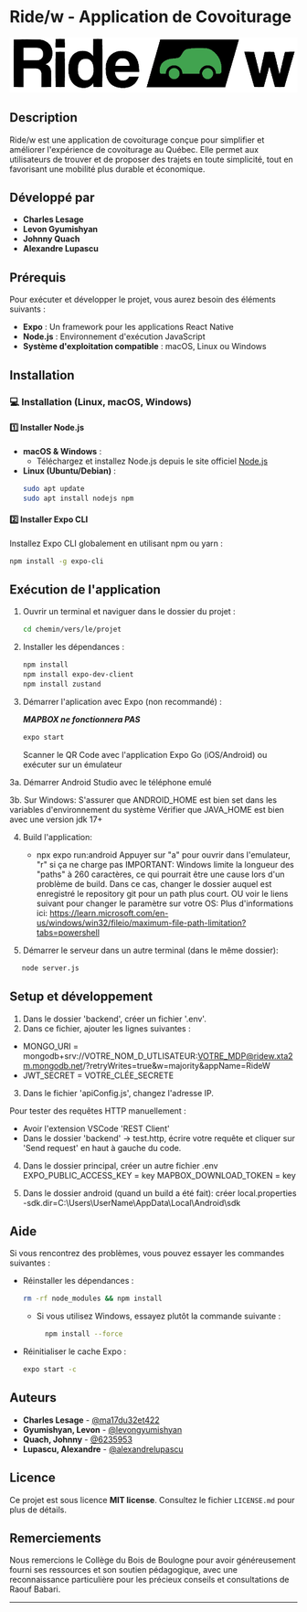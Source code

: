 # Ride/w - Application de Covoiturage

![LOGO](temp_logo.png)

## Description

Ride/w est une application de covoiturage conçue pour simplifier et améliorer l'expérience de covoiturage au Québec. Elle permet aux utilisateurs de trouver et de proposer des trajets en toute simplicité, tout en favorisant une mobilité plus durable et économique.

## Développé par

- **Charles Lesage**
- **Levon Gyumishyan**
- **Johnny Quach**
- **Alexandre Lupascu**

## Prérequis

Pour exécuter et développer le projet, vous aurez besoin des éléments suivants :

- **Expo** : Un framework pour les applications React Native
- **Node.js** : Environnement d'exécution JavaScript
- **Système d'exploitation compatible** : macOS, Linux ou Windows

## Installation

### 💻 Installation (Linux, macOS, Windows)

#### 1️⃣ Installer Node.js

- **macOS & Windows** :
  - Téléchargez et installez Node.js depuis le site officiel [Node.js](https://nodejs.org/)
- **Linux (Ubuntu/Debian)** :
  ```sh
  sudo apt update
  sudo apt install nodejs npm
  ```

#### 2️⃣ Installer Expo CLI

Installez Expo CLI globalement en utilisant npm ou yarn :
```sh
npm install -g expo-cli
```

## Exécution de l'application

1. Ouvrir un terminal et naviguer dans le dossier du projet :
   ```sh
   cd chemin/vers/le/projet
   ```
2. Installer les dépendances :
   ```sh
   npm install
   npm install expo-dev-client
   npm install zustand
   ```
3. Démarrer l'aplication avec Expo (non recommandé) :
  
    ***MAPBOX ne fonctionnera PAS***

   ```sh
   expo start
   ```
   Scanner le QR Code avec l'application Expo Go (iOS/Android) ou exécuter sur un émulateur

3a. Démarrer Android Studio avec le téléphone emulé
    
3b. Sur Windows: 
    S'assurer que ANDROID_HOME est bien set dans les variables d'environnement du système
    Vérifier que JAVA_HOME est bien avec une version jdk 17+

4. Build l'application:
   - npx expo run:android
   Appuyer sur "a" pour ouvrir dans l'emulateur, "r" si ça ne charge pas
IMPORTANT: Windows limite la longueur des "paths" à 260 caractères, ce qui pourrait être une cause lors d'un problème de build.
Dans ce cas, changer le dossier auquel est enregistré le repository git pour un path plus court. OU voir le liens suivant pour changer le paramètre sur votre OS:
Plus d'informations ici: https://learn.microsoft.com/en-us/windows/win32/fileio/maximum-file-path-limitation?tabs=powershell

6. Démarrer le serveur dans un autre terminal (dans le même dossier):
```sh
   node server.js
   ```  

## Setup et développement

1) Dans le dossier 'backend', créer un fichier '.env'.
2) Dans ce fichier, ajouter les lignes suivantes :
- MONGO_URI = mongodb+srv://VOTRE_NOM_D_UTLISATEUR:VOTRE_MDP@ridew.xta2m.mongodb.net/?retryWrites=true&w=majority&appName=RideW
- JWT_SECRET = VOTRE_CLÉE_SECRETE

3) Dans le fichier 'apiConfig.js', changez l'adresse IP.

Pour tester des requêtes HTTP manuellement :
- Avoir l'extension VSCode 'REST Client'
- Dans le dossier 'backend' -> test.http, écrire votre requête et cliquer sur 'Send request' en haut à gauche du code.

4) Dans le dossier principal, créer un autre fichier .env
   EXPO_PUBLIC_ACCESS_KEY = key
   MAPBOX_DOWNLOAD_TOKEN = key

5) Dans le dossier android (quand un build a été fait):
   créer local.properties
   -sdk.dir=C:\\Users\\UserName\\AppData\\Local\\Android\\sdk
   
## Aide

Si vous rencontrez des problèmes, vous pouvez essayer les commandes suivantes :

- Réinstaller les dépendances :
  ```sh
  rm -rf node_modules && npm install
  ```
   * Si vous utilisez Windows, essayez plutôt la commande suivante :
      ``` sh
        npm install --force
      ```
- Réinitialiser le cache Expo :
  ```sh
  expo start -c
  ```

## Auteurs

- **Charles Lesage** - [@ma17du32et422](https://github.com/ma17du32et422)
- **Gyumishyan, Levon** - [@levongyumishyan](https://github.com/levongyumishyan)
- **Quach, Johnny** - [@6235953](https://github.com/6235953)
- **Lupascu, Alexandre** - [@alexandrelupascu](https://github.com/alexandrelupascu)

## Licence

Ce projet est sous licence **MIT license**. Consultez le fichier `LICENSE.md` pour plus de détails.

## Remerciements

Nous remercions le Collège du Bois de Boulogne pour avoir généreusement fourni ses ressources et son soutien pédagogique, avec une reconnaissance particulière pour les précieux conseils et consultations de Raouf Babari.

---

